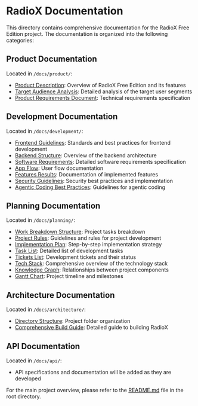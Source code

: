 # RadioX Documentation

This directory contains comprehensive documentation for the RadioX Free Edition project. The documentation is organized into the following categories:

## Product Documentation

Located in `/docs/product/`:

- [Product Description](product/product-description.md): Overview of RadioX Free Edition and its features
- [Target Audience Analysis](product/target-audience.md): Detailed analysis of the target user segments
- [Product Requirements Document](product/product-requirements.md): Technical requirements specification

## Development Documentation

Located in `/docs/development/`:

- [Frontend Guidelines](development/frontend-guidelines.md): Standards and best practices for frontend development
- [Backend Structure](development/backend-structure.md): Overview of the backend architecture
- [Software Requirements](development/software-requirements.md): Detailed software requirements specification
- [App Flow](development/app-flow.md): User flow documentation
- [Features Results](development/features-results.md): Documentation of implemented features
- [Security Guidelines](development/security-guidelines.md): Security best practices and implementation
- [Agentic Coding Best Practices](development/agentic-coding-best-practices.md): Guidelines for agentic coding

## Planning Documentation

Located in `/docs/planning/`:

- [Work Breakdown Structure](planning/work-breakdown-structure.md): Project tasks breakdown
- [Project Rules](planning/project-rules.md): Guidelines and rules for project development
- [Implementation Plan](planning/implementation-plan.md): Step-by-step implementation strategy
- [Task List](planning/task-list.md): Detailed list of development tasks
- [Tickets List](planning/tickets-list.md): Development tickets and their status
- [Tech Stack](planning/tech-stack.md): Comprehensive overview of the technology stack
- [Knowledge Graph](planning/knowledge-graph.md): Relationships between project components
- [Gantt Chart](planning/gantt-chart.md): Project timeline and milestones

## Architecture Documentation

Located in `/docs/architecture/`:

- [Directory Structure](architecture/directory-structure.md): Project folder organization
- [Comprehensive Build Guide](architecture/comprehensive-build-guide.md): Detailed guide to building RadioX

## API Documentation

Located in `/docs/api/`:

- API specifications and documentation will be added as they are developed

For the main project overview, please refer to the [README.md](../README.md) file in the root directory.
